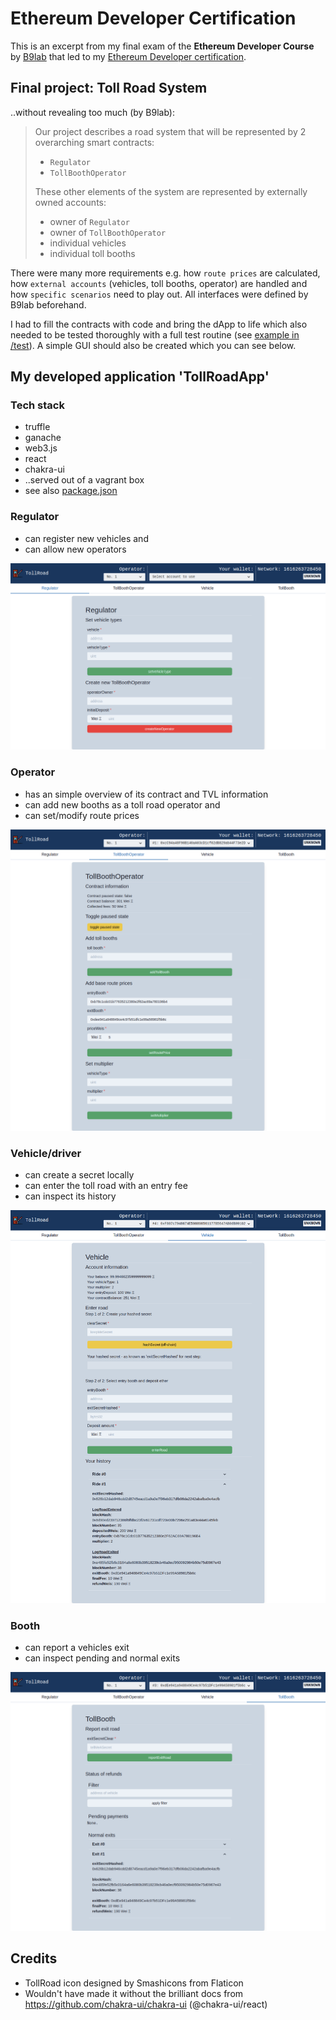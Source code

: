 # Ethereum Developer Certification

This is an excerpt from my final exam of the **Ethereum Developer Course** by [B9lab](https://academy.b9lab.com) that led to my [Ethereum Developer certification](https://certificates.b9lab.com/certificate.html?uuid=04e3aad4-3d1f-4758-a30a-dda07ad821be).

## Final project: Toll Road System
..without revealing too much (by B9lab):
> Our project describes a road system that will be represented by 2 overarching smart contracts:
>
> * `Regulator`
> * `TollBoothOperator`
>
> These other elements of the system are represented by externally owned accounts:
>
> * owner of `Regulator`
> * owner of `TollBoothOperator`
> * individual vehicles
> * individual toll booths

There were many more requirements e.g. how `route prices` are calculated, how `external accounts` (vehicles, toll booths, operator) are handled and how `specific scenarios` need to play out. All interfaces were defined by B9lab beforehand.

I had to fill the contracts with code and bring the dApp to life which also needed to be tested thoroughly with a full test routine (see [example in /test](test)).
A simple GUI should also be created which you can see below.

## My developed application 'TollRoadApp'

### Tech stack
- truffle
- ganache
- web3.js
- react
- chakra-ui
- ..served out of a vagrant box
- see also [package.json](package.json)

### Regulator
- can register new vehicles and
- can allow new operators

![TollRoadApp_v1-0-0_Regulator](screenshots/TollRoad_Regulator.png)

### Operator
- has an simple overview of its contract and TVL information
- can add new booths as a toll road operator and
- can set/modify route prices

![TollRoadApp_v1-0-0_Operator](screenshots/TollRoad_Operator.png)

### Vehicle/driver
- can create a secret locally
- can enter the toll road with an entry fee
- can inspect its history

![TollRoadApp_v1-0-0_Vehicle](screenshots/TollRoad_Vehicle.png)

### Booth
- can report a vehicles exit
- can inspect pending and normal exits

![TollRoadApp_v1-0-0_Booth](screenshots/TollRoad_Booth.png)

## Credits
- TollRoad icon designed by Smashicons from Flaticon
- Wouldn't have made it without the brilliant docs from https://github.com/chakra-ui/chakra-ui (@chakra-ui/react)